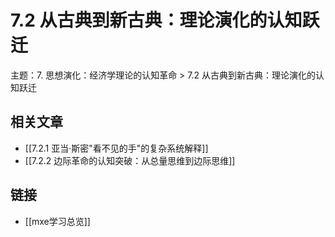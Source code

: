 # 7.2 从古典到新古典：理论演化的认知跃迁

主题：7. 思想演化：经济学理论的认知革命 > 7.2 从古典到新古典：理论演化的认知跃迁

## 相关文章

- [[7.2.1 亚当·斯密"看不见的手"的复杂系统解释]]
- [[7.2.2 边际革命的认知突破：从总量思维到边际思维]]

## 链接

- [[mxe学习总览]]
